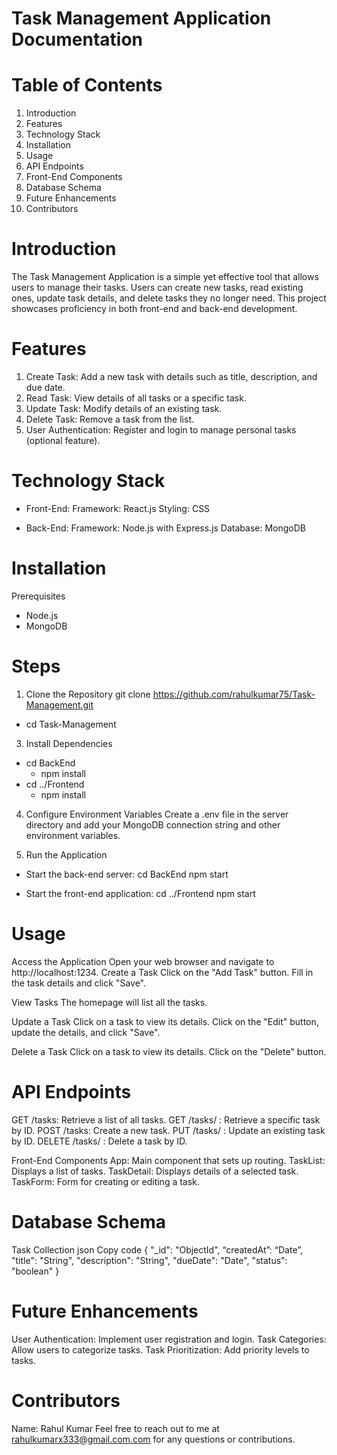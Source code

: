 # Task Management Application Documentation

# Table of Contents
  1. Introduction
  2. Features
  3. Technology Stack
  4. Installation
  5. Usage
  6. API Endpoints
  7. Front-End Components
  8. Database Schema
  9. Future Enhancements
  10. Contributors

# Introduction
The Task Management Application is a simple yet effective tool that allows users to manage their tasks. Users can create new tasks, read existing ones, update task details, and delete tasks they no longer need. This project showcases proficiency in both front-end and back-end development.

# Features
1. Create Task: Add a new task with details such as title, description, and due date.
2. Read Task: View details of all tasks or a specific task.
3. Update Task: Modify details of an existing task.
4. Delete Task: Remove a task from the list.
5. User Authentication: Register and login to manage personal tasks (optional feature).

# Technology Stack
* Front-End:
Framework: React.js
Styling: CSS

* Back-End:
Framework: Node.js with Express.js
Database: MongoDB


# Installation
Prerequisites
* Node.js
* MongoDB

# Steps
1. Clone the Repository
git clone https://github.com/rahulkumar75/Task-Management.git
* cd Task-Management

3. Install Dependencies
  * cd BackEnd
    - npm install
  * cd ../Frontend
    - npm install

4. Configure Environment Variables
Create a .env file in the server directory and add your MongoDB connection string and other environment variables.

5. Run the Application
* Start the back-end server:
cd BackEnd
npm start

* Start the front-end application:
cd ../Frontend
npm start

# Usage
Access the Application
Open your web browser and navigate to http://localhost:1234.
Create a Task
Click on the "Add Task" button.
Fill in the task details and click "Save".

View Tasks
The homepage will list all the tasks.

Update a Task
Click on a task to view its details.
Click on the "Edit" button, update the details, and click "Save".

Delete a Task
Click on a task to view its details.
Click on the "Delete" button.

# API Endpoints
GET /tasks: Retrieve a list of all tasks.
GET /tasks/
: Retrieve a specific task by ID.
POST /tasks: Create a new task.
PUT /tasks/
: Update an existing task by ID.
DELETE /tasks/
: Delete a task by ID.

Front-End Components
App: Main component that sets up routing.
TaskList: Displays a list of tasks.
TaskDetail: Displays details of a selected task.
TaskForm: Form for creating or editing a task.

# Database Schema
Task Collection
json
Copy code
{
  "_id": "ObjectId",
  “createdAt”: “Date”,
  "title": "String",
  "description": "String",
  "dueDate": "Date",
  "status": "boolean"
}

# Future Enhancements
User Authentication: Implement user registration and login.
Task Categories: Allow users to categorize tasks.
Task Prioritization: Add priority levels to tasks.

# Contributors
Name: Rahul Kumar
Feel free to reach out to me at rahulkumarx333@gmail.com.com for any questions or contributions.


